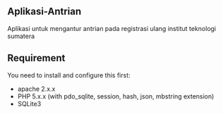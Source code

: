 ## Aplikasi-Antrian
Aplikasi untuk mengantur antrian pada registrasi ulang institut teknologi sumatera

## Requirement
You need to install and configure this first:
* apache 2.x.x
* PHP 5.x.x (with pdo_sqlite, session, hash, json, mbstring extension)
* SQLite3